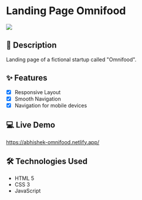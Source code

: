 # Landing Page Omnifood

![](https://res.cloudinary.com/dxhlfgnss/image/upload/v1635000796/readmes/omnifood-screenshot_vfof40.png)

## 📖 Description

Landing page of a fictional startup called "Omnifood".  

## ✨ Features

-   [x] Responsive Layout
-   [x] Smooth Navigation 
-   [x] Navigation for mobile devices

## 💻 Live Demo
https://abhishek-omnifood.netlify.app/


## 🛠️ Technologies Used

-   HTML 5
-   CSS 3
-   JavaScript
